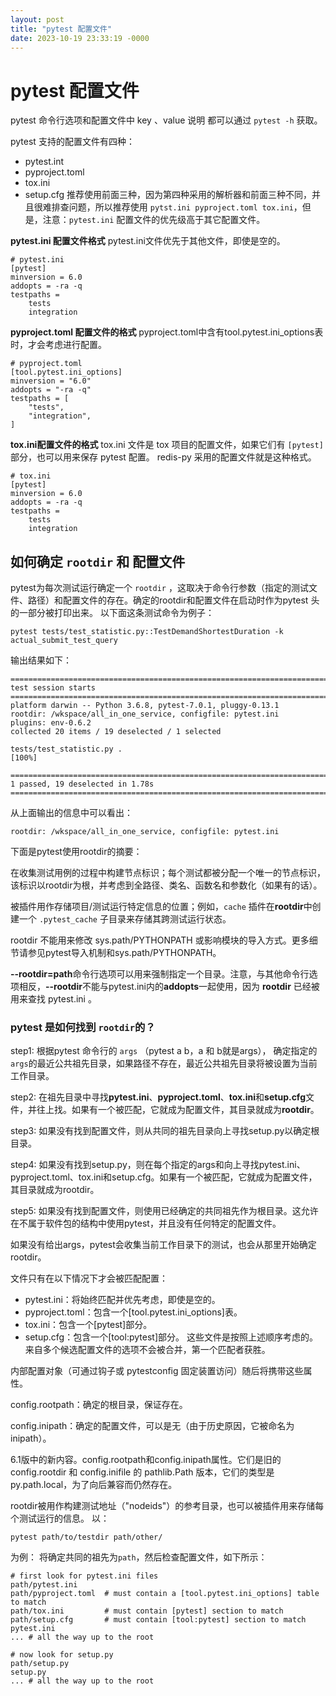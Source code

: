 ```yaml
---
layout: post
title: "pytest 配置文件"
date: 2023-10-19 23:33:19 -0000
---
```


# pytest 配置文件
pytest 命令行选项和配置文件中 key 、value 说明 都可以通过 `pytest -h` 获取。

pytest 支持的配置文件有四种：
- pytest.int
- pyproject.toml
- tox.ini
- setup.cfg
推荐使用前面三种，因为第四种采用的解析器和前面三种不同，并且很难排查问题，所以推荐使用 `pytst.ini pyproject.toml tox.ini`，但是，注意：`pytest.ini` 配置文件的优先级高于其它配置文件。

**pytest.ini 配置文件格式**
pytest.ini文件优先于其他文件，即使是空的。
```
# pytest.ini
[pytest]
minversion = 6.0
addopts = -ra -q
testpaths =
    tests
    integration
```
**pyproject.toml 配置文件的格式**
pyproject.toml中含有tool.pytest.ini_options表时，才会考虑进行配置。
```
# pyproject.toml
[tool.pytest.ini_options]
minversion = "6.0"
addopts = "-ra -q"
testpaths = [
    "tests",
    "integration",
]
```
**tox.ini配置文件的格式**
tox.ini 文件是 tox 项目的配置文件，如果它们有 `[pytest]` 部分，也可以用来保存 pytest 配置。
redis-py 采用的配置文件就是这种格式。
```
# tox.ini
[pytest]
minversion = 6.0
addopts = -ra -q
testpaths =
    tests
    integration

```

## 如何确定 `rootdir` 和 配置文件
pytest为每次测试运行确定一个 `rootdir` ，这取决于命令行参数（指定的测试文件、路径）和配置文件的存在。确定的rootdir和配置文件在启动时作为pytest 头的一部分被打印出来。
以下面这条测试命令为例子：
```
pytest tests/test_statistic.py::TestDemandShortestDuration -k actual_submit_test_query
```
输出结果如下：
```
======================================================================================================= test session starts =======================================================================================================
platform darwin -- Python 3.6.8, pytest-7.0.1, pluggy-0.13.1
rootdir: /wkspace/all_in_one_service, configfile: pytest.ini
plugins: env-0.6.2
collected 20 items / 19 deselected / 1 selected                                                                                                                                                                                   

tests/test_statistic.py .                                                                                                                                                                                                   [100%]

================================================================================================ 1 passed, 19 deselected in 1.78s =================================================================================================
```
从上面输出的信息中可以看出：
```
rootdir: /wkspace/all_in_one_service, configfile: pytest.ini
```
下面是pytest使用rootdir的摘要：

在收集测试用例的过程中构建节点标识；每个测试都被分配一个唯一的节点标识，该标识以rootdir为根，并考虑到全路径、类名、函数名和参数化（如果有的话）。

被插件用作存储项目/测试运行特定信息的位置；例如，`cache` 插件在**rootdir**中创建一个 `.pytest_cache` 子目录来存储其跨测试运行状态。

rootdir 不能用来修改 sys.path/PYTHONPATH 或影响模块的导入方式。更多细节请参见pytest导入机制和sys.path/PYTHONPATH。

**--rootdir=path**命令行选项可以用来强制指定一个目录。注意，与其他命令行选项相反，**--rootdir**不能与pytest.ini内的**addopts**一起使用，因为 **rootdir** 已经被用来查找 pytest.ini 。

### pytest 是如何找到 `rootdir`的？
step1: 根据pytest 命令行的 `args` （pytest a b，a 和 b就是args），
确定指定的`args`的最近公共祖先目录，如果路径不存在，最近公共祖先目录将被设置为当前工作目录。

step2: 在祖先目录中寻找**pytest.ini**、**pyproject.toml**、**tox.ini**和**setup.cfg**文件，并往上找。如果有一个被匹配，它就成为配置文件，其目录就成为**rootdir**。

step3: 如果没有找到配置文件，则从共同的祖先目录向上寻找setup.py以确定根目录。

step4: 如果没有找到setup.py，则在每个指定的args和向上寻找pytest.ini、pyproject.toml、tox.ini和setup.cfg。如果有一个被匹配，它就成为配置文件，其目录就成为rootdir。

step5: 如果没有找到配置文件，则使用已经确定的共同祖先作为根目录。这允许在不属于软件包的结构中使用pytest，并且没有任何特定的配置文件。

如果没有给出args，pytest会收集当前工作目录下的测试，也会从那里开始确定rootdir。

文件只有在以下情况下才会被匹配配置：
- pytest.ini：将始终匹配并优先考虑，即使是空的。
- pyproject.toml：包含一个[tool.pytest.ini_options]表。
- tox.ini：包含一个[pytest]部分。
- setup.cfg：包含一个[tool:pytest]部分。
这些文件是按照上述顺序考虑的。来自多个候选配置文件的选项不会被合并，第一个匹配者获胜。

内部配置对象（可通过钩子或 pytestconfig 固定装置访问）随后将携带这些属性。

config.rootpath：确定的根目录，保证存在。

config.inipath：确定的配置文件，可以是无（由于历史原因，它被命名为inipath）。

6.1版中的新内容。config.rootpath和config.inipath属性。它们是旧的 config.rootdir 和 config.inifile 的 pathlib.Path 版本，它们的类型是 py.path.local，为了向后兼容而仍然存在。

rootdir被用作构建测试地址（"nodeids"）的参考目录，也可以被插件用来存储每个测试运行的信息。
以：
```
pytest path/to/testdir path/other/
```
为例：
将确定共同的祖先为`path`，然后检查配置文件，如下所示：
```
# first look for pytest.ini files
path/pytest.ini
path/pyproject.toml  # must contain a [tool.pytest.ini_options] table to match
path/tox.ini         # must contain [pytest] section to match
path/setup.cfg       # must contain [tool:pytest] section to match
pytest.ini
... # all the way up to the root

# now look for setup.py
path/setup.py
setup.py
... # all the way up to the root
```

